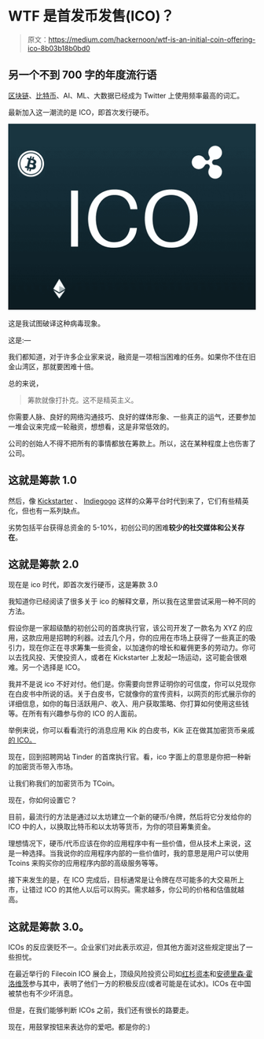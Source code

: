 # WTF 是首发币发售(ICO)？

> 原文：<https://medium.com/hackernoon/wtf-is-an-initial-coin-offering-ico-8b03b18b0bd0>

## 另一个不到 700 字的年度流行语

[区块链](https://hackernoon.com/tagged/blockchain)、[比特币](https://hackernoon.com/tagged/bitcoin)、AI、ML、大数据已经成为 Twitter 上使用频率最高的词汇。

最新加入这一潮流的是 ICO，即首次发行硬币。

![](img/00dbb1008183a1ce34419419a12f6bc8.png)

这是我试图破译这种病毒现象。

这是:—

我们都知道，对于许多企业家来说，融资是一项相当困难的任务。如果你不住在旧金山湾区，那就要困难十倍。

总的来说，

> 筹款就像打扑克。这不是精英主义。

你需要人脉、良好的网络沟通技巧、良好的媒体形象、一些真正的运气，还要参加一堆会议来完成一轮融资，想想看，这是非常低效的。

公司的创始人不得不把所有的事情都放在筹款上。所以，这在某种程度上也伤害了公司。

## 这就是筹款 1.0

然后，像 [Kickstarter](http://Kickstarter.com) 、 [Indiegogo](http://Indiegogo.com) 这样的众筹平台时代到来了，它们有些精英化，但也有一系列缺点。

劣势包括平台获得总资金的 5-10%，初创公司的困难**较少的社交媒体和公关存在**。

## 这就是筹款 2.0

现在是 ico 时代，即首次发行硬币，这是筹款 3.0

我知道你已经阅读了很多关于 ico 的解释文章，所以我在这里尝试采用一种不同的方法。

假设你是一家超级酷的初创公司的首席执行官，该公司开发了一款名为 XYZ 的应用，这款应用是招聘的利器。过去几个月，你的应用在市场上获得了一些真正的吸引力，现在你正在寻求筹集一些资金，以加速你的增长和雇佣更多的劳动力。你可以去找风投、天使投资人，或者在 Kickstarter 上发起一场运动，这可能会很艰难。另一个选择是 ICO。

我并不是说 ico 不好对付。他们是。你需要向世界证明你的可信度，你可以兑现你在白皮书中所说的话。关于白皮书，它就像你的宣传资料，以网页的形式展示你的详细信息，如你的每日活跃用户、收入、用户获取策略、你打算如何使用这些钱等。在所有有兴趣参与你的 ICO 的人面前。

举例来说，你可以看看流行的消息应用 Kik 的白皮书，Kik 正在做其加密货币亲戚[的 ICO。](https://kin.kik.com/papers/Kin_Whitepaper_V1_English.pdf?ver=3)

现在，回到招聘网站 Tinder 的首席执行官。看，ico 字面上的意思是你把一种新的加密货币带入市场。

让我们称我们的加密货币为 TCoin。

现在，你如何设置它？

目前，最流行的方法是通过以太坊建立一个新的硬币/令牌，然后将它分发给你的 ICO 中的人，以换取比特币和以太坊等货币，为你的项目筹集资金。

理想情况下，硬币/代币应该在你的应用程序中有一些价值，但从技术上来说，这是一种选择。当我说你的应用程序内部的一些价值时，我的意思是用户可以使用 Tcoins 来购买你的应用程序内部的高级服务等等。

接下来发生的是，在 ICO 完成后，目标通常是让令牌在尽可能多的大交易所上市，让错过 ICO 的其他人以后可以购买。需求越多，你公司的价格和估值就越高。

## 这就是筹款 3.0。

ICOs 的反应褒贬不一。企业家们对此表示欢迎，但其他方面对这些规定提出了一些担忧。

在最近举行的 Filecoin ICO 展会上，顶级风险投资公司如[红杉资本](https://www.sequoiacap.com/)和[安德里森·霍洛维茨](https://a16z.com/)参与其中，表明了他们一方的积极反应(或者可能是在试水)。ICOs 在中国被禁也有不少坏消息。

但是，在我们能够判断 ICOs 之前，我们还有很长的路要走。

现在，用鼓掌按钮来表达你的爱吧。都是你的:)